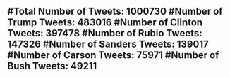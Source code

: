 #Total Number of Tweets: 1000730 
#Number of Trump Tweets: 483016
#Number of Clinton Tweets: 397478
#Number of Rubio Tweets: 147326
#Number of Sanders Tweets: 139017
#Number of Carson Tweets: 75971
#Number of Bush Tweets: 49211
---
